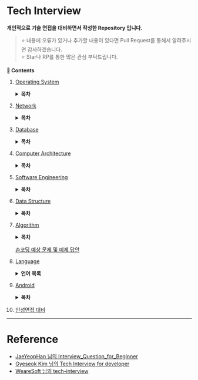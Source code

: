# Tech Interview

**개인적으로 기술 면접을 대비하면서 작성한 Repository 입니다.**
> :star: 내용에 오류가 있거나 추가할 내용이 있다면 Pull Request를 통해서 알려주시면 감사하겠습니다.
> <br>:star: Star나 RP를 통한 많은 관심 부탁드립니다.

**:book: Contents**
1. [Operating System](https://github.com/tini-min/Tech-Interview/tree/master/OS/)

    <details>
    <summary><strong>목차</strong></summary>
    <div markdown = "1">

    - [운영체제의 역활은 무엇입니까?](https://github.com/tini-min/Tech-Interview/tree/master/OS/#운영체제의-역활은-무엇입니까)
        > 운영체제 : 시스템의 자원과 동작을 관리하는 소프트웨어
        * [커널 모드와 사용자 모드는 무엇인가요?](https://github.com/tini-min/Tech-Interview/tree/master/OS/#커널-모드와-사용자-모드는-무엇인가요)
            > 커널이란?
        * [시스템 콜은 무엇인가요?](https://github.com/tini-min/Tech-Interview/tree/master/OS/#시스템-콜은-무엇인가요)
    - [프로세스와 스레드는 무엇인가요?](https://github.com/tini-min/Tech-Interview/tree/master/OS/#프로세스와-스레드는-무엇인가요)
        > 프로세스는 `메모리에 적재`되어 실행되는 프로그램의 인스턴스!
        * [PCB는 무엇인가요?](https://github.com/tini-min/Tech-Interview/tree/master/OS/#pcb는-무엇인가요)
        * [프로세스의 상태 전이를 설명해 주세요.](https://github.com/tini-min/Tech-Interview/tree/master/OS/#프로세스의-상태-전이를-설명해-주세요)
        * [커널 레벨 스레드와 유저 레벨 스레드가 무엇인가요?](https://github.com/tini-min/Tech-Interview/tree/master/OS/#커널-레벨-스레드와-유저-레벨-스레드가-무엇인가요)
        * [IPC는 무엇인가요?](https://github.com/tini-min/Tech-Interview/tree/master/OS/#ipc는-무엇인가요)
            + [IPC 종류와 특징에 대해 설명해 주세요.](https://github.com/tini-min/Tech-Interview/tree/master/OS/#ipc-종류와-특징에-대해-설명해-주세요)
    - [멀티 스레드와 멀티 프로세스가 무엇이고, 각각의 장단점은 무엇인가요?](https://github.com/tini-min/Tech-Interview/tree/master/OS/#멀티-스레드와-멀티-프로세스가-무엇이고-각각의-장단점은-무엇인가요)
        * [멀티 스레딩 시 스레드마다 스택과 PC를 독립적으로 할당하는 이유는 무엇인가요?](https://github.com/tini-min/Tech-Interview/tree/master/OS/#멀티-스레딩-시-스레드마다-스택과-pc를-독립적으로-할당하는-이유는-무엇인가요)
        * [Thread-Safe란?](https://github.com/tini-min/Tech-Interview/tree/master/OS/#thread-safe란)
            + [Reentrant가 무엇인가요?](https://github.com/tini-min/Tech-Interview/tree/master/OS/#reentrant가-무엇인가요)
        * [Context Switching이 무엇인가요?](https://github.com/tini-min/Tech-Interview/tree/master/OS/#context-switching이-무엇인가요)
    - [경쟁 상태란 무엇인가요?](https://github.com/tini-min/Tech-Interview/tree/master/OS/#경쟁-상태란-무엇인가요)
        * [Critical Section(임계영역)과 Critical Section Problem(임계영역 문제)가 무엇인가요?](https://github.com/tini-min/Tech-Interview/tree/master/OS/#critical-section임계영역과-critical-section-problem임계영역-문제가-무엇인가요)
            > 위험한 코드 영역 & 제대로 처리 안했을 때 일어나는 문제
        * [동기화란 무엇인가요?](https://github.com/tini-min/Tech-Interview/tree/master/OS/#동기화란-무엇인가요)
            + [동기화와 관련된 고전적인 문제들을 설명해 주세요.](https://github.com/tini-min/Tech-Interview/tree/master/OS/#동기화와-관련된-고전적인-문제들을-설명해-주세요)
            + [동기화를 제공하는 방식에 대해 설명해 주세요.](https://github.com/tini-min/Tech-Interview/tree/master/OS/#동기화를-제공하는-방식에-대해-설명해-주세요)
                > 모니터는 시간남으면 보충
            + [스핀락과 뮤텍스의 차이는 무엇인가요?](https://github.com/tini-min/Tech-Interview/tree/master/OS/#스핀락과-뮤텍스의-차이는-무엇인가요)
            + [뮤텍스와 세마포어의 차이는 무엇인가요?](https://github.com/tini-min/Tech-Interview/tree/master/OS/#뮤텍스와-세마포어의-차이는-무엇인가요)
        * [교착상태에 대해 설명해 주세요.](https://github.com/tini-min/Tech-Interview/tree/master/OS/#교착상태에-대해-설명해-주세요)
            > 전제 조건 4개 암기
    - [인터럽트가 무엇인가요?](https://github.com/tini-min/Tech-Interview/tree/master/OS/#인터럽트가-무엇인가요)
        * [인터럽트 기능이 없으면 어떤 일이 발생하나요?](https://github.com/tini-min/Tech-Interview/tree/master/OS/#인터럽트-기능이-없으면-어떤-일이-발생하나요)
    - [스케줄러란 무엇인가요?](https://github.com/tini-min/Tech-Interview/tree/master/OS/#스케줄러란-무엇인가요)
        * [각 스케줄러의 기능은 무엇인가요?](https://github.com/tini-min/Tech-Interview/tree/master/OS/#각-스케줄러의-기능은-무엇인가요)
            + [Swapping이 무엇인가요?](https://github.com/tini-min/Tech-Interview/tree/master/OS/#swapping이-무엇인가요)
        * [CPU 스케줄러의 목표는 무엇인가요?](https://github.com/tini-min/Tech-Interview/tree/master/OS/#cpu-스케줄러의-목표는-무엇인가요)
        * [CPU 스케줄러(단기 스케줄러)의 종류에 대해 설명해 주세요.](https://github.com/tini-min/Tech-Interview/tree/master/OS/#cpu-스케줄러단기-스케줄러의-종류에-대해-설명해-주세요)
    - [동기와 비동기, Blocking과 Non-Blocking은 무엇인가요?](https://github.com/tini-min/Tech-Interview/tree/master/OS/#동기와-비동기-blocking과-non-blocking은-무엇인가요)
    - [메모리 관리 기법에 대해서 설명해 주세요.](https://github.com/tini-min/Tech-Interview/tree/master/OS/#메모리-관리-기법에-대해서-설명해-주세요)
        * [연속 메모리 관리와 불연속 메모리 관리에 대해서 설명해 주세요.](https://github.com/tini-min/Tech-Interview/tree/master/OS/#연속-메모리-관리와-불연속-메모리-관리에-대해서-설명해-주세요)
    - [가상 메모리는 무엇인가요?](https://github.com/tini-min/Tech-Interview/tree/master/OS/#가상-메모리는-무엇인가요)
        * [가상 주소 공간이 무엇인가요?](https://github.com/tini-min/Tech-Interview/tree/master/OS/#가상-주소-공간이-무엇인가요)
        * [요구 페이징이란 무엇인가요?](https://github.com/tini-min/Tech-Interview/tree/master/OS/#요구-페이징이란-무엇인가요)
        * [페이지 부재와 페이지 교체에 대해 설명해 주세요.](https://github.com/tini-min/Tech-Interview/tree/master/OS/#페이지-부재와-페이지-교체에-대해-설명해-주세요)
        * [페이지 교체 알고리즘은 어떤 것들이 있습니까?](https://github.com/tini-min/Tech-Interview/tree/master/OS/#페이지-교체-알고리즘은-어떤-것들이-있습니까)
            + [LRU 알고리즘과 NUR 알고리즘의 차이점은 무엇인가요?](https://github.com/tini-min/Tech-Interview/tree/master/OS/#lru-알고리즘과-nur-알고리즘의-차이점은-무엇인가요)
            + [Page Reference String은 무엇인가요?](https://github.com/tini-min/Tech-Interview/tree/master/OS/#page-reference-string은-무엇인가요)
        * [MMU가 무엇인가요?](https://github.com/tini-min/Tech-Interview/tree/master/OS/#mmu가-무엇인가요)
            > 시간나면 다시 보기

    </div>
    </details>

1. [Network](https://github.com/tini-min/Tech-Interview/tree/master/Network/)

    <details>
    <summary><strong>목차</strong></summary>
    <div markdown = "1">

    - [OSI 7계층이 무엇이고 이를 나누는 이유가 무엇입니까?](https://github.com/tini-min/Tech-Interview/tree/master/Network/#osi-7계층이-무엇이고-이를-나누는-이유가-무엇입니까)
        > 표준화 해놨다. 이해하기 쉽고 유지 보수가 쉽다.
        * [OSI 7계층의 각 계층을 설명해 주세요.](https://github.com/tini-min/Tech-Interview/tree/master/Network/#osi-7계층의-각-계층을-설명해-주세요)
        * [전이중 통신과 반이중 통신이 무엇입니까?](https://github.com/tini-min/Tech-Interview/tree/master/Network/#전이중-통신과-반이중-통신이-무엇입니까)
        * [ARP가 무엇입니까?](https://github.com/tini-min/Tech-Interview/tree/master/Network/#arp가-무엇입니까)
            > IP to MAC
    - [TCP와 UDP의 장단점을 설명해 주세요.](https://github.com/tini-min/Tech-Interview/tree/master/Network/#tcp와-udp의-장단점을-설명해-주세요)
        * [가상회선 패킷 교환과 데이터그램 패킷 교환은 무엇인가요?](https://github.com/tini-min/Tech-Interview/tree/master/Network/#가상회선-패킷-교환과-데이터그램-패킷-교환은-무엇인가요)
            > 패킷은 가상회선 식별번호를 부여받기에 식별 번호를 따라 가상회선을 이용한다.
        * [3-way 핸드셰이크와 4-way 핸드셰이크를 설명해 주세요.](https://github.com/tini-min/Tech-Interview/tree/master/Network/#3-way-핸드셰이크와-4-way-핸드셰이크를-설명해-주세요)
            + [3-way Handshake에서 서버도 클라이언트의 ACK 패킷을 기다리는 이유는 무엇인가요?](https://github.com/tini-min/Tech-Interview/tree/master/Network/#3-way-handshake에서-서버도-클라이언트의-ack-패킷을-기다리는-이유는-무엇인가요)
        * [SYN Flooding이 무엇이며 이를 방어하는 방법은 무엇입니까?](https://github.com/tini-min/Tech-Interview/tree/master/Network/#syn-flooding이-무엇이며-이를-방어하는-방법은-무엇입니까)
        * [TCP 연결이 수립되고 실제로 데이터를 보내는 방식을 설명하고 이를 효율적으로 하기 위해서 제안된 방식이 무엇인가요?](https://github.com/tini-min/Tech-Interview/tree/master/Network/#tcp-연결이-수립되고-실제로-데이터를-보내는-방식을-설명하고-이를-효율적으로-하기-위해서-제안된-방식이-무엇인가요)
        * [TCP에서 흐름제어와 혼잡제어가 무엇입니까?](https://github.com/tini-min/Tech-Interview/tree/master/Network/#tcp에서-흐름제어와-혼잡제어가-무엇입니까)
    - [TCP/IP(Transmission Control Protocol / Internet Protocol) 모델이 무엇입니까?](https://github.com/tini-min/Tech-Interview/tree/master/Network/tcpiptransmission-control-protocol--internet-protocol-모델이-무엇입니까)
    - [HTTP와 HTTPS는 무엇인가요?](https://github.com/tini-min/Tech-Interview/tree/master/Network/#http와-https는-무엇인가요)
        > 완전성 보장 : 데이터가 변조되지 않음을 뜻함
        * [SSL의 동작 방식을 설명해 주세요.](https://github.com/tini-min/Tech-Interview/tree/master/Network/#ssl의-동작-방식을-설명해-주세요)
            > 시간나면 다시 보기
        * [단방향 암호화와 양방향 암호화는 무엇인가요?](https://github.com/tini-min/Tech-Interview/tree/master/Network/#단방향-암호화와-양방향-암호화는-무엇인가요)
            + [대칭키와 공개키는 무엇입니까?](https://github.com/tini-min/Tech-Interview/tree/master/Network/#대칭키와-공개키는-무엇입니까)
            + [암호화 키를 비공개하고 복호화 키를 공개하는 경우에 대해 설명해 주세요.](https://github.com/tini-min/Tech-Interview/tree/master/Network/#암호화-키를-비공개하고-복호화-키를-공개하는-경우에-대해-설명해-주세요)
        * [HTTP의 GET과 POST에 대해 설명해 주세요.](https://github.com/tini-min/Tech-Interview/tree/master/Network/#http의-get과-post에-대해-설명해-주세요)
        * [조회에 POST보다 GET이 사용되는 이유는 무엇인가요?](https://github.com/tini-min/Tech-Interview/tree/master/Network/#조회에-post보다-get이-사용되는-이유는-무엇인가요)
        * [HTTP Method에서 POST과 PATCH의 차이점을 설명해 주세요.](https://github.com/tini-min/Tech-Interview/tree/master/Network/#http-method에서-post과-patch의-차이점을-설명해-주세요)
        * [쿠키와 세션이 무엇이며, 필요한 이유가 무엇인가요?](https://github.com/tini-min/Tech-Interview/tree/master/Network/#쿠키와-세션이-무엇이며-필요한-이유가-무엇인가요)
    - [소켓 프로그래밍이란 무엇인가요?](https://github.com/tini-min/Tech-Interview/tree/master/Network/#소켓-프로그래밍이란-무엇인가요)
        * [클라이언트 소켓과 서버 소켓이 무엇인가요?](https://github.com/tini-min/Tech-Interview/tree/master/Network/#클라이언트-소켓과-서버-소켓이-무엇인가요)
        * [소켓 API의 실행 흐름에 대해서 설명해 주세요.](https://github.com/tini-min/Tech-Interview/tree/master/Network/#소켓-api의-실행-흐름에-대해서-설명해-주세요)
        * [HTTP 통신과 소켓 통신의 장단점을 설명해 주세요.](https://github.com/tini-min/Tech-Interview/tree/master/Network/#http-통신과-소켓-통신의-장단점을-설명해-주세요)
            > HTTP는 단방향 통신이다<br>
            > 서버에서 연결할 수 있는 클라이언트의 수에 제한이 있다.
    - [웹 브라우저에 URL을 입력하면 일어나는 시나리오에 대해 설명해 주세요.](https://github.com/tini-min/Tech-Interview/tree/master/Network/#웹-브라우저에-url을-입력하면-일어나는-시나리오에-대해-설명해-주세요)
        * [DNS 동작 방식을 설명해 주세요.](https://github.com/tini-min/Tech-Interview/tree/master/Network/#dns-동작-방식을-설명해-주세요)
        * [프록시 서버란 무엇인가요?](https://github.com/tini-min/Tech-Interview/tree/master/Network/#프록시-서버란-무엇인가요)
    - [웹 서버와 웹 애플리케이션 서버란 무엇인가요?](https://github.com/tini-min/Tech-Interview/tree/master/Network/#웹-서버와-웹-애플리케이션-서버란-무엇인가요)
    - [네트워크 바이트 오더가 무엇입니까?](https://github.com/tini-min/Tech-Interview/tree/master/Network/#네트워크-바이트-오더가-무엇입니까)
        * [빅엔디안과 리틀엔디안이 무엇이고, 각각의 장단점은 무엇입니까?](https://github.com/tini-min/Tech-Interview/tree/master/Network/#빅엔디안과-리틀엔디안이-무엇이고-각각의-장단점은-무엇입니까)
        > 장단점은 시간나면 다시 보기
    - [로드 밸런싱이 무엇인가요?](https://github.com/tini-min/Tech-Interview/tree/master/Network/#로드-밸런싱이-무엇인가요)
        * [로드 밸런서가 서버를 선택하는 방식을 설명해 주세요.](https://github.com/tini-min/Tech-Interview/tree/master/Network/#로드-밸런서가-서버를-선택하는-방식을-설명해-주세요)
        * [L4 로드 밸런서와 L7 로드 밸런서에 대해 설명해 주세요.](https://github.com/tini-min/Tech-Interview/tree/master/Network/#l4-로드-밸런서와-l7-로드-밸런서에-대해-설명해-주세요)
    - [REST(REpresentational State Transfer)란 무엇인가요?](https://github.com/tini-min/Tech-Interview/tree/master/Network/#restrepresentational-state-transfer란-무엇인가요)
        > HTTP URI(Uniform Resource Identifier)를 통해 자원(Resource)을 명시하고, HTTP Method(POST, GET, PUT, DELETE)를 통해 해당 자원에 대한 CRUD Operation을 적용하는 것을 의미합니다.
        * [REST의 특징을 설명해 주세요.](https://github.com/tini-min/Tech-Interview/tree/master/Network/#rest의-특징을-설명해-주세요)
        * [RESTful API란 무엇인가요?](https://github.com/tini-min/Tech-Interview/tree/master/Network/#restful-api-무엇인가요)

    </div>
    </details>

1. [Database](https://github.com/tini-min/Tech-Interview/tree/master/DB/)

    <details>
    <summary><strong>목차</strong></summary>
    <div markdown = "1">

    - [데이터베이스의 정의는 무엇인가요?](https://github.com/tini-min/Tech-Interview/tree/master/DB/#데이터베이스의-정의는-무엇인가요)
        * [데이터베이스의 특징은 무엇인가요?](https://github.com/tini-min/Tech-Interview/tree/master/DB/#데이터베이스의-특징은-무엇인가요)
        > 그냥 시간되면 읽어보기
    - [인데스는 무엇입니까?](https://github.com/tini-min/Tech-Interview/tree/master/DB/#인데스는-무엇입니까)
        * [DBMS의 인덱스는 어떤 알고리즘으로 관리되나요?](https://github.com/tini-min/Tech-Interview/tree/master/DB/#dbms의-인덱스는-어떤-알고리즘으로-관리되나요)
            + [해시 인덱스가 사용되는 예시를 들어주세요.](https://github.com/tini-min/Tech-Interview/tree/master/DB/#해시-인덱스가-사용되는-예시를-들어주세요)
        * [인덱스 생성에 해시 알고리즘 보다 B-알고리즘이 사용되는 이유가 무엇인가요?](https://github.com/tini-min/Tech-Interview/tree/master/DB/#인덱스-생성에-해시-알고리즘-보다-b-알고리즘이-사용되는-이유가-무엇인가요)
        * [DML이 자주 일어나는 경우 인덱스를 사용하면 어떻게 되나요?](https://github.com/tini-min/Tech-Interview/tree/master/DB/#dml이-자주-일어나는-경우-인덱스를-사용하면-어떻게-되나요)
        * [클러스터드 인덱스와 넌클러스터드 인덱스가 무엇인가요?](https://github.com/tini-min/Tech-Interview/tree/master/DB/#클러스터드-인덱스와-넌클러스터드-인덱스가-무엇인가요)
            + [프라이머리 인덱스와 클러스터드 인덱스의 차이점은 무엇인가요?](https://github.com/tini-min/Tech-Interview/tree/master/DB/#프라이머리-인덱스와-클러스터드-인덱스의-차이점은-무엇인가요)
        * [Composite Index란 무엇인가요?](https://github.com/tini-min/Tech-Interview/tree/master/DB/#composite-index란-무엇인가요)
    - [키의 종류를 설명해 주세요.](https://github.com/tini-min/Tech-Interview/tree/master/DB/#키의-종류를-설명해-주세요)
    - [정규화란 무엇인가요?](https://github.com/tini-min/Tech-Interview/tree/master/DB/#정규화란-무엇인가요)
        * [정규화의 종류를 설명해 주세요.](https://github.com/tini-min/Tech-Interview/tree/master/DB/#정규화의-종류를-설명해-주세요)
            > 각 정규화 다시 보기
        * [이상 현상에 대해서 설명해 주세요.](https://github.com/tini-min/Tech-Interview/tree/master/DB/#이상-현상에-대해서-설명해-주세요)
        * [정규화의 장단점과 단점에 대한 대응책은 무엇인가요?](https://github.com/tini-min/Tech-Interview/tree/master/DB/#정규화의-장단점과-단점에-대한-대응책은-무엇인가요)
    - [트랜잭션이 무엇인가요?](https://github.com/tini-min/Tech-Interview/tree/master/DB/#트랜잭션이-무엇인가요)
        * [트랜잭션 격리 수준이 뭔가요?](https://github.com/tini-min/Tech-Interview/tree/master/DB/#트랜잭션-격리-수준이-뭔가요)
        * [트랜잭션 격리성 관련 문제점들은 무엇인가요?](https://github.com/tini-min/Tech-Interview/tree/master/DB/#트랜잭션-격리성-관련-문제점들은-무엇인가요)
        * [트랜잭션 로킹(Locking)이 무엇인가요?](https://github.com/tini-min/Tech-Interview/tree/master/DB/#트랜잭션-로킹locking이-무엇인가요)
    - [SQL injection에 대해 설명해 주세요.](https://github.com/tini-min/Tech-Interview/tree/master/DB/#sql-injection에-대해-설명해-주세요)
        > 각 공격 방법 시간나면 보기
        * [SQL injection을 방어할 수 있는 방법들을 설명해 주세요.](https://github.com/tini-min/Tech-Interview/tree/master/DB/#sql-injection을-방어할-수-있는-방법들을-설명해-주세요)
        * [Statement vs PreparedStatement](https://github.com/tini-min/Tech-Interview/tree/master/DB/#statement-vs-preparedstatement)
            > 시간나면 보기
    - [CHAR와 VARCHAR의 차이는 무엇인가요?](https://github.com/tini-min/Tech-Interview/tree/master/DB/#char와-varchar의-차이는-무엇인가요)
    - [NoSQL이 무엇인가요?](https://github.com/tini-min/Tech-Interview/tree/master/DB/#nosql이-무엇인가요)
        > 대표 NoSQL은 몽고DB.<br>
        > 추가적인 특징 시간나면 알아보기

    </div>
    </details>

1. [Computer Architecture](https://github.com/tini-min/Tech-Interview/tree/master/ComputerArchitecture/)

    <details>
    <summary><strong>목차</strong></summary>
    <div markdown = "1">

    - [하드웨어의 구성에 대해 설명해 주세요.](https://github.com/tini-min/Tech-Interview/tree/master/ComputerArchitecture/#하드웨어의-구성에-대해-설명해-주세요)
        * [RAM에서 Random이 의미하는 바가 무엇인가요?](https://github.com/tini-min/Tech-Interview/tree/master/ComputerArchitecture/#ram에서-random이-의미하는-바가-무엇인가요)
        * [SSD와 HDD의 차이점은?](https://github.com/tini-min/Tech-Interview/tree/master/ComputerArchitecture/#ssd와-hdd의-차이점은)
        * [시스템 버스는 무엇인가요?](https://github.com/tini-min/Tech-Interview/tree/master/ComputerArchitecture/#시스템-버스는-무엇인가요)
    - [CPU의 동작은 어떤 과정으로 이뤄지나요?](https://github.com/tini-min/Tech-Interview/tree/master/ComputerArchitecture/#cpu의-동작은-어떤-과정으로-이뤄지나요)
        * [명렁어 사이클이 무엇인가요?](https://github.com/tini-min/Tech-Interview/tree/master/ComputerArchitecture/#명렁어-사이클이-무엇인가요)
        * [인출 사이클과 실행 사이클에 의한 명령어 처리과정에 대해 설명해 주세요.](https://github.com/tini-min/Tech-Interview/tree/master/ComputerArchitecture/#인출-사이클과-실행-사이클에-의한-명령어-처리과정에-대해-설명해-주세요)
        * [간접 사이클과 인터럽트 사이클에 의한 명령어 처리과정에 대해 설명해 주세요.](https://github.com/tini-min/Tech-Interview/tree/master/ComputerArchitecture/#간접-사이클과-인터럽트-사이클에-의한-명령어-처리과정에-대해-설명해-주세요)
    - [파이프라이닝이 무엇인가요?](https://github.com/tini-min/Tech-Interview/tree/master/ComputerArchitecture/#파이프라이닝이-무엇인가요)
        * [파이프라인 해저드가 무엇인가요?](https://github.com/tini-min/Tech-Interview/tree/master/ComputerArchitecture/#파이프라인-해저드가-무엇인가요)
        * [파이프라인 해저드를 해결하기 위한 방안은 무엇인가요?](https://github.com/tini-min/Tech-Interview/tree/master/ComputerArchitecture/#파이프라인-해저드를-해결하기-위한-방안은-무엇인가요)
    - [캐시 메모리는 무엇인가요?](https://github.com/tini-min/Tech-Interview/tree/master/ComputerArchitecture/#캐시-메모리는-무엇인가요)
        * [캐시 메모리의 작동 원리에 대해 설명해 주세요.](https://github.com/tini-min/Tech-Interview/tree/master/ComputerArchitecture/#캐시-메모리의-작동-원리에-대해-설명해-주세요)
        * [Cache Miss의 종류 3가지에 대해 설명해 주세요.](https://github.com/tini-min/Tech-Interview/tree/master/ComputerArchitecture/#Cache-Miss의-종류-3가지에-대해-설명해-주세요)
        * [캐시 메모리에서 사상이 무엇이고 사상 방식에 대해 설명해 주세요.](https://github.com/tini-min/Tech-Interview/tree/master/ComputerArchitecture/#캐시-메모리에서-사상이-무엇이고-사상-방식에-대해-설명해-주세요)
        * [캐시 메모리의 데이터가 업데이트 되었을 경우 취할 수 있는 방법에 대해서 설명해 주세요.](https://github.com/tini-min/Tech-Interview/tree/master/ComputerArchitecture/#캐시-메모리의-데이터가-업데이트-되었을-경우-취할-수-있는-방법에-대해서-설명해-주세요)
            > 지연 수정의 경우 구현 시 업데이트 여부를 기록해야 함.
    - [해밍코드 생성 및 해석 해보기](https://github.com/tini-min/Tech-Interview/tree/master/ComputerArchitecture/#해밍코드-생성-및-해석-해보기)
    - [보수를 사용하는 이유가 무엇인가요?](https://github.com/tini-min/Tech-Interview/tree/master/ComputerArchitecture/#보수를-사용하는-이유가-무엇인가요)
        * [1의 보수와 2의 보수를 설명해 주세요.](https://github.com/tini-min/Tech-Interview/tree/master/ComputerArchitecture/#1의-보수와-2의-보수를-설명해-주세요)
    - [ARM 프로세서는 무엇인가요?](https://github.com/tini-min/Tech-Interview/tree/master/ComputerArchitecture/#arm-프로세서는-무엇인가요)
        > 시간나면 읽어 보기
        * [CISC와 RISC의 장단점은 무엇인가요?](https://github.com/tini-min/Tech-Interview/tree/master/ComputerArchitecture/#CISC와-RISC의-장단점은-무엇인가요)

    </div>
    </details>

1. [Software Engineering](https://github.com/tini-min/Tech-Interview/tree/master/SoftwareEngineering/)

    <details>
    <summary><strong>목차</strong></summary>
    <div markdown = "1">

    - [TDD란 무엇인가요?](https://github.com/tini-min/Tech-Interview/tree/master/SoftwareEngineering/#tdd란-무엇인가요)
    - [애자일(Agile)이 무엇인가요?](https://github.com/tini-min/Tech-Interview/tree/master/SoftwareEngineering/#애자일agile이-무엇인가요)
        * [스크럼이 무엇인가요?](https://github.com/tini-min/Tech-Interview/tree/master/SoftwareEngineering/#스크럼이-무엇인가요)
        * [데브옵스가 무엇인가요?](https://github.com/tini-min/Tech-Interview/tree/master/SoftwareEngineering/#데브옵스가-무엇인가요)
    - [객체지향 프로그래밍이 무엇인가요?](https://github.com/tini-min/Tech-Interview/tree/master/SoftwareEngineering/#객체지향-프로그래밍이-무엇인가요)
        * [OOP의 특징은 무엇이 있나요?](https://github.com/tini-min/Tech-Interview/tree/master/SoftwareEngineering/#OOP의-특징은-무엇이-있나요)
            + [오버라이딩과 오버로딩을 설명해 주세요.](https://github.com/tini-min/Tech-Interview/tree/master/SoftwareEngineering/#오버라이딩과-오버로딩을-설명해-주세요)
        * [객체 지향 설계 원칙에 대해 설명해 주세요.](https://github.com/tini-min/Tech-Interview/tree/master/SoftwareEngineering/#객체-지향-설계-원칙에-대해-설명해-주세요)
    - [함수형 프로그램밍이 무엇입니까?](https://github.com/tini-min/Tech-Interview/tree/master/SoftwareEngineering/#함수형-프로그램밍이-무엇입니까)
        * [객체 지향 프로그래밍과 함수형 프로그래밍의 차이는 무엇인가요?](https://github.com/tini-min/Tech-Interview/tree/master/SoftwareEngineering/#객체-지향-프로그래밍과-함수형-프로그래밍의-차이는-무엇인가요)
    - [프레임워크가 무엇인가요?](https://github.com/tini-min/Tech-Interview/tree/master/SoftwareEngineering/#프레임워크가-무엇인가요)

    </div>
    </details>

1. [Data Structure](https://github.com/tini-min/Tech-Interview/tree/master/DataStructure/)

    <details>
    <summary><strong>목차</strong></summary>
    <div markdown = "1">

    - [Linked List를 사용하는 이유는?](https://github.com/tini-min/Tech-Interview/tree/master/DataStructure/#linked-list를-사용하는-이유는)
    - [Heap의 삽입과 삭제 구현 방법은?](https://github.com/tini-min/Tech-Interview/tree/master/DataStructure/#heap의-삽입과-삭제-구현-방법은)
    - [BST의 문제점은 무엇이 있나요?](https://github.com/tini-min/Tech-Interview/tree/master/DataStructure/#bst의-문제점은-무엇이-있나요)
    - [AVL Tree와 Red-Black Tree가 무엇입니까?](https://github.com/tini-min/Tech-Interview/tree/master/DataStructure/#avl-tree와-red-black-tree가-무엇입니까)
    - [해시에 대해 설명해 주세요.](https://github.com/tini-min/Tech-Interview/tree/master/DataStructure/#해시에-대해-설명해-주세요)
        * [해시의 충돌 현상을 해결할 수 있는 방법이 어떤 것들이 있나요?](https://github.com/tini-min/Tech-Interview/tree/master/DataStructure/#해시의-충돌-현상을-해결할-수-있는-방법이-어떤-것들이-있나요)

    </div>
    </details>

1. [Algorithm](https://github.com/tini-min/Tech-Interview/tree/master/Algorithm/)

    <details>
    <summary><strong>목차</strong></summary>
    <div>

    - [DFS와 BFS의 특징 및 차이점은?](https://github.com/tini-min/Tech-Interview/tree/master/Algorithm/#dfs와-bfs의-특징-및-차이점은)
    - [피보나치 수를 구하는 함수를 다이나믹 프로그래밍으로 구현할 때, 탑 다운 방식과 바텀 업 방식이 무엇이고 또한, 이를 어떻게 구현할 수 있습니까?](https://github.com/tini-min/Tech-Interview/tree/master/Algorithm/#피보나치-수를-구하는-함수를-다이나믹-프로그래밍으로-구현할-때-탑-다운-방식과-바텀-업-방식이-무엇이고-또한-이를-어떻게-구현할-수-있습니까)
    - [정렬 알고리즘의 종류와 특징을 설명해 주세요.](https://github.com/tini-min/Tech-Interview/tree/master/Algorithm/#정렬-알고리즘의-종류와-특징을-설명해-주세요)
        * [삽입 정렬의 최선의 경우, 퀵 정렬의 최악의 경우를 설명해 주세요.](https://github.com/tini-min/Tech-Interview/tree/master/Algorithm/#삽입-정렬의-최선의-경우-퀵-정렬의-최악의-경우를-설명해-주세요)
    - [MST 알고리즘 중 Kruskal 알고리즘과 Prim 알고리즘을 설명하고 장단점을 설명해 주세요.](https://github.com/tini-min/Tech-Interview/tree/master/Algorithm/#mst-알고리즘-중-kruskal-알고리즘과-prim-알고리즘을-설명하고-장단점을-설명해-주세요)

    </div>
    </details>

    [손코딩 예상 문제 및 예제 답안](https://github.com/tini-min/Tech-Interview/tree/master/Algorithm/손코딩/)

1. [Language](https://github.com/tini-min/Tech-Interview/tree/master/Language/)

    <details>
    <summary><strong>언어 목록</strong></summary>
    <div markdown = "1">

    - [C](https://github.com/tini-min/Tech-Interview/tree/master/Language/C/)
        <details>
        <summary><strong>목차</strong></summary>
        <div>

        - [C언어의 특징을 설명해 주세요.](https://github.com/tini-min/Tech-Interview/tree/master/Language/C/#c언어의-특징을-설명해-주세요)

        </div>
        </details>
    - [CPP](https://github.com/tini-min/Tech-Interview/tree/master/Language/CPP/)
        <details>
        <summary><strong>목차</strong></summary>
        <div>

        - [C++언어의 특징을 설명해 주세요.](https://github.com/tini-min/Tech-Interview/tree/master/Language/CPP/#c언어의-특징을-설명해-주세요)

        </div>
        </details>
    - [JAVA](https://github.com/tini-min/Tech-Interview/tree/master/Language/JAVA/)
        <details>
        <summary><strong>목차</strong></summary>
        <div>

        - [Java 언어의 특징을 설명해 주세요.](https://github.com/tini-min/Tech-Interview/tree/master/Language/JAVA/#java-언어의-특징을-설명해-주세요)
        - [객체와 클래스의 차이점을 설명해 주세요.](https://github.com/tini-min/Tech-Interview/tree/master/Language/JAVA/#객체와-클래스의-차이점을-설명해-주세요)
        - [추상화란 무엇입니까?](https://github.com/tini-min/Tech-Interview/tree/master/Language/JAVA/#추상화란-무엇입니까)
            * [추상클래스와 인터페이스에 대해 설명해 주세요.](https://github.com/tini-min/Tech-Interview/tree/master/Language/JAVA/#추상클래스와-인터페이스에-대해-설명해-주세요)
        - [자바 메모리 관리에 대해 설명해 주세요.](https://github.com/tini-min/Tech-Interview/tree/master/Language/JAVA/#자바-메모리-관리에-대해-설명해-주세요)
            * [Garbage Collection에 대해 설명해 주세요.](https://github.com/tini-min/Tech-Interview/tree/master/Language/JAVA/#garbage-collection에-대해-설명해-주세요)
            * [static에 대해서 설명해 주세요.](https://github.com/tini-min/Tech-Interview/tree/master/Language/JAVA/#static에-대해서-설명해-주세요)

        </div>
        </details>
    - [Python](https://github.com/tini-min/Tech-Interview/tree/master/Language/Python/)
        <details>
        <summary><strong>목차</strong></summary>
        <div>

        - [파이썬의 특징을 설명해 주세요.](https://github.com/tini-min/Tech-Interview/tree/master/Language/Python/#파이썬의-특징을-설명해-주세요)
            * [컴파일 언어와 인터프리터 언어의 차이점은 무엇인가요?](https://github.com/tini-min/Tech-Interview/tree/master/Language/Python/#컴파일-언어와-인터프리터-언어의-차이점은-무엇인가요)
            * [.pyc파일과 .py파일이 무엇인가요?](https://github.com/tini-min/Tech-Interview/tree/master/Language/Python/#pyc파일과-py파일이-무엇인가요)
        - [mutuable과 immutuable에 대해 설명해 주세요.](https://github.com/tini-min/Tech-Interview/tree/master/Language/Python/#mutuable과-immutuable에-대해-설명해-주세요)
        - [파이썬의 삼항연산자에 대해 설명해 주세요.](https://github.com/tini-min/Tech-Interview/tree/master/Language/Python/#파이썬의-삼항연산자에-대해-설명해-주세요)
        - [아래 Switch 구문을 파이썬으로 구현해 주세요.](https://github.com/tini-min/Tech-Interview/tree/master/Language/Python/#아래-switch-구문을-파이썬으로-구현해-주세요)

            <details>
            <summary><strong>코드</strong></summary>
            <div>

            ```cpp
            using namespace std;

            // Function to convert number into string
            string numbers_to_strings(int argument){
                switch(argument) {
                    case 0:
                        return "zero";
                    case 1:
                        return "one";
                    case 2:
                        return "two";
                    default:
                        return "nothing";
                };
            };

            int main()
            {
                int argument = 0;
                cout << numbers_to_strings(argument);
                return 0;
            }
            ```

            </div>
            </details>

        </div>
        </details>

    </div>
    </details>

1. [Android](https://github.com/tini-min/Tech-Interview/tree/master/Android/)
    <details>
    <summary><strong>목차</strong></summary>
    <div markdown = "1">

    - [안드로이드의 4대 구성요소가 무엇인가요?](https://github.com/tini-min/Tech-Interview/tree/master/Android/#안드로이드의-4대-구성요소가-무엇인가요)
        * [안드로이드의 4대 구성요소의 역활을 설명해 주세요.](https://github.com/tini-min/Tech-Interview/tree/master/Android/#안드로이드의-4대-구성요소의-역활을-설명해-주세요)
            + [Content Provider와 Content Resolver의 차이점은 무엇입니까?](https://github.com/tini-min/Tech-Interview/tree/master/Android/#content-provider와-content-resolver의-차이점은-무엇입니까)
    - [Activity의 생명주기에 대해 설명해 주세요?](https://github.com/tini-min/Tech-Interview/tree/master/Android/#activity의-생명주기에-대해-설명해-주세요)
        * [Fragment의 생명주기에 대해 설명해 주세요.](https://github.com/tini-min/Tech-Interview/tree/master/Android/#fragment의-생명주기에-대해-설명해-주세요)
    - [스레드, 핸들러, 루퍼 예제](#스레드-핸들러-루퍼-예제)
        * [ANR에 대해 설명해 주세요.](https://github.com/tini-min/Tech-Interview/tree/master/Android/#anr에-대해-설명해-주세요)
    - [Context에 대해 설명해 주세요.](https://github.com/tini-min/Tech-Interview/tree/master/Android/#context에-대해-설명해-주세요)
    - [콜백(Callback)과 리스너(Listener)에 대해서 설명해 주세요.](https://github.com/tini-min/Tech-Interview/tree/master/Android/#콜백callback과-리스너listener에-대해서-설명해-주세요)

    </div>
    </details>

1. [인성면접 대비](https://github.com/tini-min/Tech-Interview/tree/master/인성면접/)

---
# Reference

* [JaeYeopHan 님의 Interview_Question_for_Beginner](https://github.com/JaeYeopHan/Interview_Question_for_Beginner)
* [Gyeseok Kim 님의 Tech Interview for developer](https://gyoogle.dev/blog/)
* [WeareSoft 님의 tech-interview](https://github.com/WeareSoft/tech-interview)